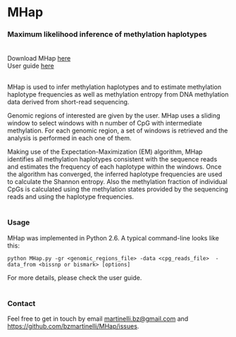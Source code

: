 

# MHap

### Maximum likelihood inference of methylation haplotypes<br/><br/>
Download MHap [here](https://github.com/bzmartinelli/MHap/releases)  
User guide [here](https://github.com/bzmartinelli/MHap/blob/master/MHap_user_guide.pdf)<br/><br/>

MHap is used to infer methylation haplotypes and to estimate methylation haplotype frequencies as well as methylation entropy from DNA methylation data derived from short-read sequencing.

Genomic regions of interested are given by the user. MHap uses a sliding window to select windows with n number of CpG with intermediate methylation. For each genomic region, a set of windows is retrieved and the analysis is performed in each one of them.

Making use of the Expectation-Maximization (EM) algorithm, MHap identifies all methylation haplotypes consistent with the sequence reads and estimates the frequency of each haplotype within the windows. Once the algorithm has converged, the inferred haplotype frequencies are used to calculate the Shannon entropy. Also the methylation fraction of individual CpGs is calculated using the methylation states provided by the sequencing reads and using the haplotype frequencies.<br/><br/>


### Usage

MHap was implemented in Python 2.6. A typical command-line looks like this:

`python MHap.py -gr <genomic_regions_file> -data <cpg_reads_file> 
-data_from <bissnp or bismark> [options] `  

For more details, please check the user guide.<br/><br/>

### Contact

Feel free to get in touch by email martinelli.bz@gmail.com and https://github.com/bzmartinelli/MHap/issues.

